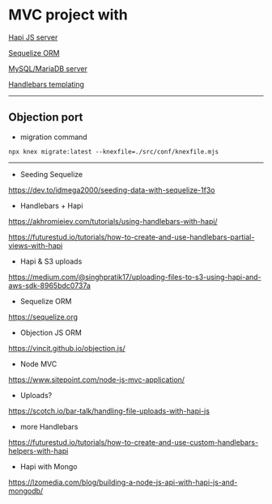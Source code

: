 # MVC project with

[Hapi JS server](https://hapi.dev/)

[Sequelize ORM](https://sequelize.org/)

[MySQL/MariaDB server](https://mariadb.org/)

[Handlebars templating](https://handlebarsjs.com)

---

## Objection port

+ migration command 

`npx knex migrate:latest --knexfile=./src/conf/knexfile.mjs`


---

+ Seeding Sequelize

https://dev.to/idmega2000/seeding-data-with-sequelize-1f3o

+ Handlebars + Hapi

https://akhromieiev.com/tutorials/using-handlebars-with-hapi/

https://futurestud.io/tutorials/how-to-create-and-use-handlebars-partial-views-with-hapi

+ Hapi & S3 uploads

https://medium.com/@singhpratik17/uploading-files-to-s3-using-hapi-and-aws-sdk-8965bdc0737a

+ Sequelize ORM

https://sequelize.org

+ Objection JS ORM

https://vincit.github.io/objection.js/

+ Node MVC

https://www.sitepoint.com/node-js-mvc-application/

+ Uploads? 

https://scotch.io/bar-talk/handling-file-uploads-with-hapi-js

+ more Handlebars

https://futurestud.io/tutorials/how-to-create-and-use-custom-handlebars-helpers-with-hapi

+ Hapi with Mongo

https://lzomedia.com/blog/building-a-node-js-api-with-hapi-js-and-mongodb/
